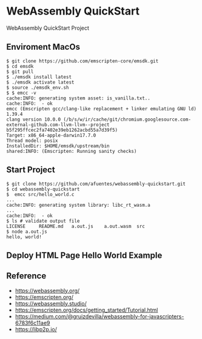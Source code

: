 # WebAssembly QuickStart 
WebAssembly QuickStart Project 

## Enviroment MacOs 

```shell
$ git clone https://github.com/emscripten-core/emsdk.git
$ cd emsdk
$ git pull
$ ./emsdk install latest
$ ./emsdk activate latest
$ source ./emsdk_env.sh
$ $ emcc -v
cache:INFO: generating system asset: is_vanilla.txt..
cache:INFO:  - ok
emcc (Emscripten gcc/clang-like replacement + linker emulating GNU ld) 1.39.4
clang version 10.0.0 (/b/s/w/ir/cache/git/chromium.googlesource.com-external-github.com-llvm-llvm--project b5f295ffcec2fa7402e39eb1262acbd55a7d39f5)
Target: x86_64-apple-darwin17.7.0
Thread model: posix
InstalledDir: $HOME/emsdk/upstream/bin
shared:INFO: (Emscripten: Running sanity checks)

```

## Start Project 

```shell
$ git clone https://github.com/afuentes/webassembly-quickstart.git
$ cd webassembly-quickstart
$  emcc src/hello_world.c
... 
cache:INFO: generating system library: libc_rt_wasm.a
...
cache:INFO:  - ok
$ ls # validate output file 
LICENSE		README.md	a.out.js	a.out.wasm	src
$ node a.out.js
hello, world!
```
## Deploy HTML Page Hello World Example 


## Reference 

* https://webassembly.org/
* https://emscripten.org/
* https://webassembly.studio/
* https://emscripten.org/docs/getting_started/Tutorial.html
* https://medium.com/@gruizdevilla/webassembly-for-javascripters-6783f6c11ae9
* https://libp2p.io/



